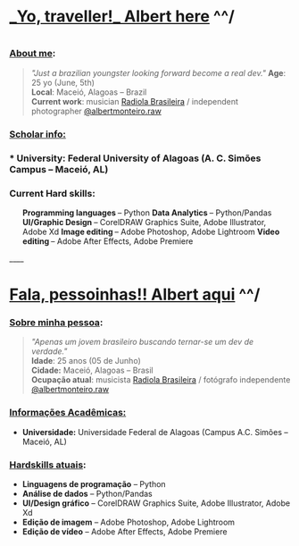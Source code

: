 <h1> <u>_Yo, traveller!_ Albert here</u> ^^/ <h1>

<h3> <u>About me</u>: </h3>

><i>"Just a brazilian youngster looking forward become a real dev."</i>
<b>Age</b>: 25 yo (June, 5th) <br />
<b>Local</b>: Maceió, Alagoas – Brazil <br />
<b>Current work</b>: musician [Radiola Brasileira](https://instagram.com/radiola.brasileira) / independent photographer [@albertmonteiro.raw](https://instagram.com/albertmonteiro.raw)

<h3> <u>Scholar info:</u> <h3/>
* <b>University:</b> Federal University of Alagoas (A. C. Simões Campus – Maceió, AL)

<h3>Current Hard skills:</h3>
<ul>
    <b> Programming languages </b> – Python
    <b> Data Analytics </b> – Python/Pandas
    <b> UI/Graphic Design </b> – CorelDRAW Graphics Suite, Adobe Illustrator, Adobe Xd
    <b> Image editing </b> – Adobe Photoshop, Adobe Lightroom
    <b> Video editing </b> – Adobe After Effects, Adobe Premiere
</ul>
____

# <u>Fala, pessoinhas!! Albert aqui</u> ^^/

### <u>Sobre minha pessoa</u>:

>_"Apenas um jovem brasileiro buscando ternar-se um dev de verdade."_\
**Idade**: 25 anos (05 de Junho)\
**Cidade:** Maceió, Alagoas – Brasil\
**Ocupação atual**: musicista [Radiola Brasileira](https://instagram.com/radiola.brasileira) / fotógrafo independente [@albertmonteiro.raw](https://instagram.com/albertmonteiro.raw)

### <u>Informações Acadêmicas:</u>
* **Universidade:** Universidade Federal de Alagoas (Campus A.C. Simões – Maceió, AL)

### <u>Hardskills atuais</u>:

* **Linguagens de programação** – Python
* **Análise de dados** – Python/Pandas
* **UI/Design gráfico** – CorelDRAW Graphics Suite, Adobe Illustrator, Adobe Xd
* **Edição de imagem** – Adobe Photoshop, Adobe Lightroom
* **Edição de vídeo** – Adobe After Effects, Adobe Premiere
